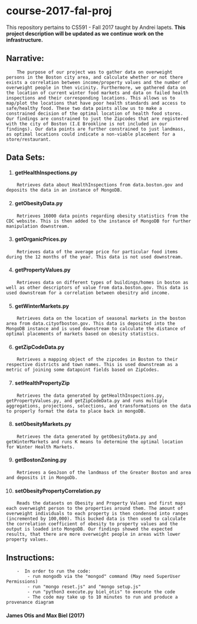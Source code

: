 # course-2017-fal-proj

This repository pertains to CS591 - Fall 2017 taught by Andrei lapets.
**This project description will be updated as we continue work on the infrastructure.**

## Narrative:
```
    The purpose of our project was to gather data on overweight persons in the Boston city area, and calculate whether or not there exists a correlation between income/property values and the number of overweight people in then vicinity. Furthermore, we gathered data on the location of current winter food markets and data on failed health inspections and their corresponding locations. This allows us to map/plot the locations that have poor health standards and access to safe/healthy food. These two data points allow us to make a constrained decision of the optimal location of health food stores. Our findings are constrained to just the Zipcodes that are registered with the city of Boston (I.E Brookline is not included in our findings). Our data points are further constrained to just landmass, as optimal locations could indicate a non-viable placement for a store/restaurant.
```


## Data Sets:

1. #### getHealthInspections.py 
```
    Retrieves data about HealthInspections from data.boston.gov and deposits the data in an instance of MongoDB.
```
2. #### getObesityData.py 
```
    Retrieves 16000 data points regarding obesity statistics from the CDC website. This is then added to the instance of MongoDB for further manipulation downstream.
```
3. #### getOrganicPrices.py 
```
    Retrieves data of the average price for particular food items during the 12 months of the year. This data is not used downstream.
```
4. #### getPropertyValues.py 
```
    Retrieves data on different types of buildings/homes in boston as well as other descriptors of value from data.boston.gov. This data is used downstream for a correlation between obesitry and income.
```
5. #### getWinterMarkets.py
```
    Retrieves data on the location of seasonal markets in the boston area from data.cityofboston.gov. This data is deposited into the MongoDB instance and is used downstream to calculate the distance of optimal placements of markets based on obesity statistics.
```
6. #### getZipCodeData.py
```
    Retrieves a mapping object of the zipcodes in Boston to their respective districts and town names. This is used downstream as a metric of joining some datapoint fields based on ZipCodes.
```
7. #### setHealthPropertyZip
```
    Retrieves the data generated by getHealthInspections.py, getPropertyValues.py, and getZipCodeData.py and runs multiple aggregations, projections, selections, and transformations on the data to properly format the data to place back in mongoDB.
```
8. #### setObesityMarkets.py 
```
    Retrieves the data generated by getObesityData.py and getWinterMarkets and runs K means to determine the optimal location for Winter Health Markets.
```
9. #### getBostonZoning.py
```
    Retrieves a GeoJson of the landmass of the Greater Boston and area and deposits it in MongoDb.
```

10. #### setObesityPropertyCorrelation.py
```
    Reads the datasets on Obesity and Property Values and first maps each overweight person to the properties around them. The amount of overweight individuals to each property is then condensed into ranges (incremented by 100,000). This bucked data is then used to calculate the correlation coefficient of obesity to property values and the output is loaded into MongoDB. Our findings showed the expected results, that there are more overweight people in areas with lower property values.
```

## Instructions:
```
    -  In order to run the code:
        - run mongodb via the "mongod" command (May need SuperUser Permissions)
        - run "mongo reset.js" and "mongo setup.js"
        - run "python3 execute.py biel_otis" to execute the code
        - The code may take up to 10 minutes to run and produce a provenance diagram
```


#### James Otis and Max Biel (2017)
